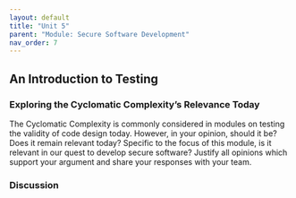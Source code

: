 ```yaml
---
layout: default
title: "Unit 5"
parent: "Module: Secure Software Development"
nav_order: 7
---
```


## An Introduction to Testing

### Exploring the Cyclomatic Complexity’s Relevance Today
The Cyclomatic Complexity is commonly considered in modules on testing the validity of code design today. However, in your opinion, should it be? Does it remain relevant today? Specific to the focus of this module, is it relevant in our quest to develop secure software? Justify all opinions which support your argument and share your responses with your team.

### Discussion